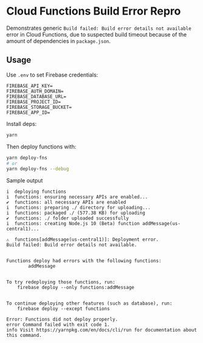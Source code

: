 # Cloud Functions Build Error Repro

Demonstrates generic `Build failed: Build error details not available` error in
Cloud Functions, due to suspected build timeout because of the amount of
dependencies in `package.json`.

## Usage

Use `.env` to set Firebase credentials:

```
FIREBASE_API_KEY=
FIREBASE_AUTH_DOMAIN=
FIREBASE_DATABASE_URL=
FIREBASE_PROJECT_ID=
FIREBASE_STORAGE_BUCKET=
FIREBASE_APP_ID=
```

Install deps:

```bash
yarn
```

Then deploy functions with:

```bash
yarn deploy-fns
# or
yarn deploy-fns --debug
```

Sample output

```
i  deploying functions
i  functions: ensuring necessary APIs are enabled...
✔  functions: all necessary APIs are enabled
i  functions: preparing ./ directory for uploading...
i  functions: packaged ./ (577.38 KB) for uploading
✔  functions: ./ folder uploaded successfully
i  functions: creating Node.js 10 (Beta) function addMessage(us-central1)...

⚠  functions[addMessage(us-central1)]: Deployment error.
Build failed: Build error details not available.


Functions deploy had errors with the following functions:
        addMessage


To try redeploying those functions, run:
    firebase deploy --only functions:addMessage


To continue deploying other features (such as database), run:
    firebase deploy --except functions

Error: Functions did not deploy properly.
error Command failed with exit code 1.
info Visit https://yarnpkg.com/en/docs/cli/run for documentation about this command.
```

